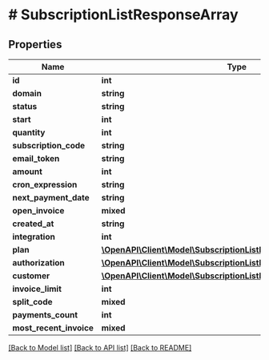 # # SubscriptionListResponseArray

## Properties

Name | Type | Description | Notes
------------ | ------------- | ------------- | -------------
**id** | **int** |  |
**domain** | **string** |  |
**status** | **string** |  |
**start** | **int** |  |
**quantity** | **int** |  |
**subscription_code** | **string** |  |
**email_token** | **string** |  |
**amount** | **int** |  |
**cron_expression** | **string** |  |
**next_payment_date** | **string** |  |
**open_invoice** | **mixed** |  |
**created_at** | **string** |  |
**integration** | **int** |  |
**plan** | [**\OpenAPI\Client\Model\SubscriptionListResponseArrayPlan**](SubscriptionListResponseArrayPlan.md) |  |
**authorization** | [**\OpenAPI\Client\Model\SubscriptionListResponseArrayAuthorization**](SubscriptionListResponseArrayAuthorization.md) |  |
**customer** | [**\OpenAPI\Client\Model\SubscriptionListResponseArrayCustomer**](SubscriptionListResponseArrayCustomer.md) |  |
**invoice_limit** | **int** |  |
**split_code** | **mixed** |  |
**payments_count** | **int** |  |
**most_recent_invoice** | **mixed** |  |

[[Back to Model list]](../../README.md#models) [[Back to API list]](../../README.md#endpoints) [[Back to README]](../../README.md)
